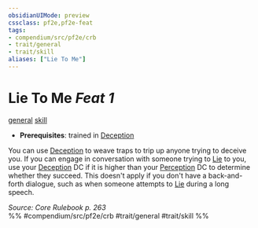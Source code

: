 ```yaml
---
obsidianUIMode: preview
cssclass: pf2e,pf2e-feat
tags:
- compendium/src/pf2e/crb
- trait/general
- trait/skill
aliases: ["Lie To Me"]
---
```

# Lie To Me  *Feat 1*  
[general](/rules/traits/general.md)  [skill](/rules/traits/skill.md)  

- **Prerequisites**: trained in [Deception](/compendium/skills.md#Deception)

You can use [Deception](/compendium/skills.md#Deception) to weave traps to trip up anyone trying to deceive you. If you can engage in conversation with someone trying to [Lie](/rules/actions/lie.md) to you, use your [Deception](/compendium/skills.md#Deception) DC if it is higher than your [Perception](/compendium/skills.md#Perception) DC to determine whether they succeed. This doesn't apply if you don't have a back-and-forth dialogue, such as when someone attempts to [Lie](/rules/actions/lie.md) during a long speech.

*Source: Core Rulebook p. 263*  
%% #compendium/src/pf2e/crb #trait/general #trait/skill %%